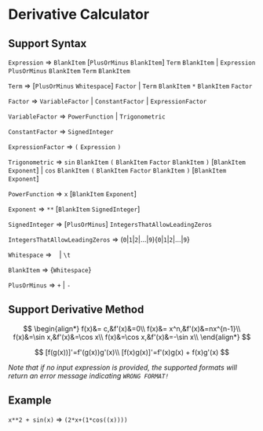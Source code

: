 # Derivative Calculator

## Support Syntax

`Expression` => `BlankItem` [`PlusOrMinus` `BlankItem`] 
`Term` `BlankItem` | `Expression` `PlusOrMinus` `BlankItem` `Term` `BlankItem`

`Term` => [`PlusOrMinus` `Whitespace`] `Factor` | `Term` `BlankItem` `*` `BlankItem` `Factor`

`Factor` => `VariableFactor` | `ConstantFactor` | `ExpressionFactor`

`VariableFactor` => `PowerFunction` | `Trigonometric`

`ConstantFactor` => `SignedInteger`

`ExpressionFactor` => `(` `Expression` `)`

`Trigonometric` => `sin` `BlankItem` `(` `BlankItem` `Factor` `BlankItem` `)` [`BlankItem` `Exponent`] | `cos`  `BlankItem` `(` `BlankItem` `Factor` `BlankItem` `)` [`BlankItem` `Exponent`]

`PowerFunction` => `x` [`BlankItem` `Exponent`]

`Exponent` => `**` [`BlankItem` `SignedInteger`]

`SignedInteger` => [`PlusOrMinus`] `IntegersThatAllowLeadingZeros`

`IntegersThatAllowLeadingZeros` => (`0`|`1`|`2`|...|`9`){`0`|`1`|`2`|...|`9`}

`Whitespace` => ` ` | `\t`

`BlankItem` => {`Whitespace`}

`PlusOrMinus` => `+` | `-`

## Support Derivative Method

$$
\begin{align*}
f(x)&= c,&f'(x)&=0\\
f(x)&= x^n,&f'(x)&=nx^{n-1}\\
f(x)&=\sin x,&f'(x)&=\cos x\\
f(x)&=\cos x,&f'(x)&=-\sin x\\
\end{align*}
$$

$$
[f(g(x))]'=f'(g(x))g'(x)\\
[f(x)g(x)]'=f'(x)g(x) + f(x)g'(x)
$$

*Note that if no input expression is provided, the supported formats will return an error message indicating `WRONG FORMAT!`*

## Example

`x**2 + sin(x)` => `(2*x+(1*cos((x))))`
